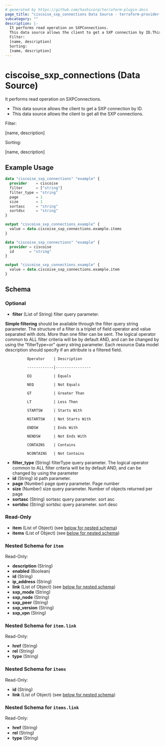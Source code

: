 ```yaml
---
# generated by https://github.com/hashicorp/terraform-plugin-docs
page_title: "ciscoise_sxp_connections Data Source - terraform-provider-ciscoise"
subcategory: ""
description: |-
  It performs read operation on SXPConnections.
  This data source allows the client to get a SXP connection by ID.This data source allows the client to get all the SXP connections.
  Filter:
  [name, description]
  Sorting:
  [name, description]
---
```


# ciscoise_sxp_connections (Data Source)

It performs read operation on SXPConnections.

- This data source allows the client to get a SXP connection by ID.
- This data source allows the client to get all the SXP connections.

Filter:

[name, description]

Sorting:

[name, description]

## Example Usage

```terraform
data "ciscoise_sxp_connections" "example" {
  provider    = ciscoise
  filter      = ["string"]
  filter_type = "string"
  page        = 1
  size        = 1
  sortasc     = "string"
  sortdsc     = "string"
}

output "ciscoise_sxp_connections_example" {
  value = data.ciscoise_sxp_connections.example.items
}

data "ciscoise_sxp_connections" "example" {
  provider = ciscoise
  id       = "string"
}

output "ciscoise_sxp_connections_example" {
  value = data.ciscoise_sxp_connections.example.item
}
```

<!-- schema generated by tfplugindocs -->
## Schema

### Optional

- **filter** (List of String) filter query parameter. 

**Simple filtering** should be available through the filter query string parameter. The structure of a filter is
a triplet of field operator and value separated with dots. More than one filter can be sent. The logical operator
common to ALL filter criteria will be by default AND, and can be changed by using the "filterType=or" query
string parameter. Each resource Data model description should specify if an attribute is a filtered field.



              Operator    | Description 

              ------------|----------------

              EQ          | Equals 

              NEQ         | Not Equals 

              GT          | Greater Than 

              LT          | Less Then 

              STARTSW     | Starts With 

              NSTARTSW    | Not Starts With 

              ENDSW       | Ends With 

              NENDSW      | Not Ends With 

              CONTAINS	  | Contains 

              NCONTAINS	  | Not Contains
- **filter_type** (String) filterType query parameter. The logical operator common to ALL filter criteria will be by default AND, and can be changed by using the parameter
- **id** (String) id path parameter.
- **page** (Number) page query parameter. Page number
- **size** (Number) size query parameter. Number of objects returned per page
- **sortasc** (String) sortasc query parameter. sort asc
- **sortdsc** (String) sortdsc query parameter. sort desc

### Read-Only

- **item** (List of Object) (see [below for nested schema](#nestedatt--item))
- **items** (List of Object) (see [below for nested schema](#nestedatt--items))

<a id="nestedatt--item"></a>
### Nested Schema for `item`

Read-Only:

- **description** (String)
- **enabled** (Boolean)
- **id** (String)
- **ip_address** (String)
- **link** (List of Object) (see [below for nested schema](#nestedobjatt--item--link))
- **sxp_mode** (String)
- **sxp_node** (String)
- **sxp_peer** (String)
- **sxp_version** (String)
- **sxp_vpn** (String)

<a id="nestedobjatt--item--link"></a>
### Nested Schema for `item.link`

Read-Only:

- **href** (String)
- **rel** (String)
- **type** (String)



<a id="nestedatt--items"></a>
### Nested Schema for `items`

Read-Only:

- **id** (String)
- **link** (List of Object) (see [below for nested schema](#nestedobjatt--items--link))

<a id="nestedobjatt--items--link"></a>
### Nested Schema for `items.link`

Read-Only:

- **href** (String)
- **rel** (String)
- **type** (String)


